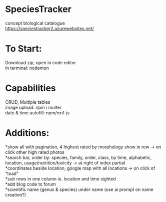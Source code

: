# SpeciesTracker
concept biological catalogue <br>
https://speciestracker2.azurewebsites.net/

# To Start: <br>
Download zip, open in code editor <br>
In terminal: nodemon

# Capabilities <br>
CRUD, Multiple tables <br>
image upload: npm i multer <br>
date & time autofill: npm/exif-js <br>

# Additions: <br>
*show all with pagination, 4 highest rated by morphology show in row -> on click other high rated photos <br>
*search bar, order by: species, family, order, class, by time, alphabetic, location, usage/nutrition/toxicity -> at right of index partial <br>
*coordinates beside location, google map with all locations -> on click of "toad" <br>
*sub rows in one column ie. location and time sighted <br>
*add blog code to forum <br>
*scientific name (genus & species) under name (use ai prompt on name creation?) 
